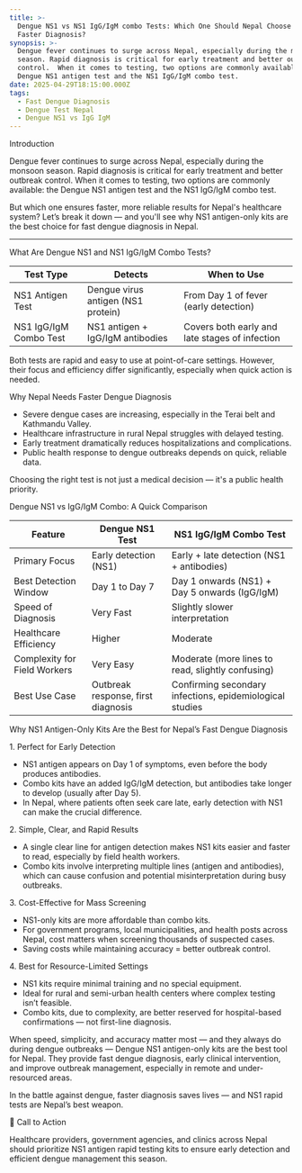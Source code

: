 ```yaml
---
title: >-
  Dengue NS1 vs NS1 IgG/IgM combo Tests: Which One Should Nepal Choose for
  Faster Diagnosis?
synopsis: >-
  Dengue fever continues to surge across Nepal, especially during the monsoon
  season. Rapid diagnosis is critical for early treatment and better outbreak
  control.  When it comes to testing, two options are commonly available: the
  Dengue NS1 antigen test and the NS1 IgG/IgM combo test.
date: 2025-04-29T18:15:00.000Z
tags:
  - Fast Dengue Diagnosis
  - Dengue Test Nepal
  - Dengue NS1 vs IgG IgM
---
```


Introduction

Dengue fever continues to surge across Nepal, especially during the monsoon season. Rapid diagnosis is critical for early treatment and better outbreak control.
 When it comes to testing, two options are commonly available: the Dengue NS1 antigen test and the NS1 IgG/IgM combo test.

But which one ensures faster, more reliable results for Nepal's healthcare system?
 Let’s break it down — and you'll see why NS1 antigen-only kits are the best choice for fast dengue diagnosis in Nepal.

***

What Are Dengue NS1 and NS1 IgG/IgM Combo Tests?

| Test Type              | Detects                            | When to Use                                    |
| ---------------------- | ---------------------------------- | ---------------------------------------------- |
| NS1 Antigen Test       | Dengue virus antigen (NS1 protein) | From Day 1 of fever (early detection)          |
| NS1 IgG/IgM Combo Test | NS1 antigen + IgG/IgM antibodies   | Covers both early and late stages of infection |

Both tests are rapid and easy to use at point-of-care settings. However, their focus and efficiency differ significantly, especially when quick action is needed.

Why Nepal Needs Faster Dengue Diagnosis

* Severe dengue cases are increasing, especially in the Terai belt and Kathmandu Valley.
* Healthcare infrastructure in rural Nepal struggles with delayed testing.
* Early treatment dramatically reduces hospitalizations and complications.
* Public health response to dengue outbreaks depends on quick, reliable data.

Choosing the right test is not just a medical decision — it's a public health priority.

Dengue NS1 vs IgG/IgM Combo: A Quick Comparison

| Feature                      | Dengue NS1 Test                    | NS1 IgG/IgM Combo Test                                   |
| ---------------------------- | ---------------------------------- | -------------------------------------------------------- |
| Primary Focus                | Early detection (NS1)              | Early + late detection (NS1 + antibodies)                |
| Best Detection Window        | Day 1 to Day 7                     | Day 1 onwards (NS1) + Day 5 onwards (IgG/IgM)            |
| Speed of Diagnosis           | Very Fast                          | Slightly slower interpretation                           |
| Healthcare Efficiency        | Higher                             | Moderate                                                 |
| Complexity for Field Workers | Very Easy                          | Moderate (more lines to read, slightly confusing)        |
| Best Use Case                | Outbreak response, first diagnosis | Confirming secondary infections, epidemiological studies |

Why NS1 Antigen-Only Kits Are the Best for Nepal’s Fast Dengue Diagnosis

1\. Perfect for Early Detection

* NS1 antigen appears on Day 1 of symptoms, even before the body produces antibodies.
* Combo kits have an added IgG/IgM detection, but antibodies take longer to develop (usually after Day 5).
* In Nepal, where patients often seek care late, early detection with NS1 can make the crucial difference.

2\. Simple, Clear, and Rapid Results

* A single clear line for antigen detection makes NS1 kits easier and faster to read, especially by field health workers.
* Combo kits involve interpreting multiple lines (antigen and antibodies), which can cause confusion and potential misinterpretation during busy outbreaks.

3\. Cost-Effective for Mass Screening

* NS1-only kits are more affordable than combo kits.
* For government programs, local municipalities, and health posts across Nepal, cost matters when screening thousands of suspected cases.
* Saving costs while maintaining accuracy = better outbreak control.

4\. Best for Resource-Limited Settings

* NS1 kits require minimal training and no special equipment.
* Ideal for rural and semi-urban health centers where complex testing isn’t feasible.
* Combo kits, due to complexity, are better reserved for hospital-based confirmations — not first-line diagnosis.

When speed, simplicity, and accuracy matter most — and they always do during dengue outbreaks — Dengue NS1 antigen-only kits are the best tool for Nepal.
 They provide fast dengue diagnosis, early clinical intervention, and improve outbreak management, especially in remote and under-resourced areas.

In the battle against dengue, faster diagnosis saves lives — and NS1 rapid tests are Nepal’s best weapon.

📢 Call to Action

Healthcare providers, government agencies, and clinics across Nepal should prioritize NS1 antigen rapid testing kits to ensure early detection and efficient dengue management this season.
